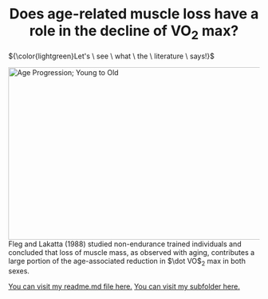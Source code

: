 <h1 align="center">Does age-related muscle loss have a role in the decline of VO<sub>2</sub> max?</h1> 
    
${\color{lightgreen}Let's \ see \ what \ the \ literature \ says!}$ 
  
<img src="https://www.dallasnews.com/resizer/iyJx-UbdrSvHQW99aSTE8J42Yp0=/arc-anglerfish-arc2-prod-dmn/public/NPCM3D24W5FOVPCO4A7ZCI7Z2U.jpg" alt="Age Progression; Young to Old" width="700" height="345" align="right">
<p align="left">Fleg and Lakatta (1988) studied non-endurance trained individuals and concluded that loss of muscle mass, as observed with aging, contributes a large portion of the age-associated reduction in $\dot VO$<sub>2</sub> max in both sexes.</p> 
  
[You can visit my readme.md file here.](https://github.com/tahab35/KNES381/blob/main/README.md)
[You can visit my subfolder here.](https://github.com/tahab35/KNES381/tree/main/subfolder) 
